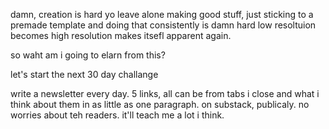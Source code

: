 damn, creation is hard yo
leave alone making good stuff, 
just sticking to a premade template and doing that consistently is damn hard
low resoltuion becomes high resolution makes itsefl apparent again.

so waht am i going to elarn from this?

let's start the next 30 day challange

write a newsletter every day.
5 links, all can be from tabs i close and what i think about them in as little as one paragraph. on substack, publicaly. no worries about teh readers. it'll teach me a lot i think.
